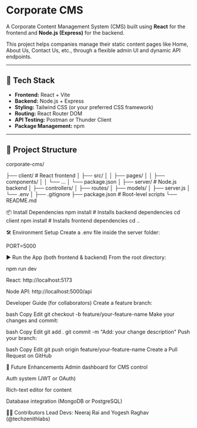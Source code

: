 # Corporate CMS

A Corporate Content Management System (CMS) built using **React** for the frontend and **Node.js (Express)** for the backend.

This project helps companies manage their static content pages like Home, About Us, Contact Us, etc., through a flexible admin UI and dynamic API endpoints.

---

## 🧱 Tech Stack

- **Frontend:** React + Vite
- **Backend:** Node.js + Express
- **Styling:** Tailwind CSS (or your preferred CSS framework)
- **Routing:** React Router DOM
- **API Testing:** Postman or Thunder Client
- **Package Management:** npm

---

## 📁 Project Structure

corporate-cms/

├── client/ # React frontend
│ ├── src/
│ │ ├── pages/
│ │ ├── components/
│ │ └── ...
│ └── package.json
│
├── server/ # Node.js backend
│ ├── controllers/
│ ├── routes/
│ ├── models/
│ ├── server.js
│ └── .env
│
├── .gitignore
├── package.json # Root-level scripts
└── README.md


📦 Install Dependencies
npm install            # Installs backend dependencies
cd client
npm install            # Installs frontend dependencies
cd ..

🛠️ Environment Setup
Create a .env file inside the server folder:

PORT=5000

▶️ Run the App (both frontend & backend)
From the root directory:

npm run dev


React: http://localhost:5173

Node API: http://localhost:5000/api

Developer Guide (for collaborators)
Create a feature branch:

bash
Copy
Edit
git checkout -b feature/your-feature-name
Make your changes and commit:

bash
Copy
Edit
git add .
git commit -m "Add: your change description"
Push your branch:

bash
Copy
Edit
git push origin feature/your-feature-name
Create a Pull Request on GitHub

🧩 Future Enhancements
Admin dashboard for CMS control

Auth system (JWT or OAuth)

Rich-text editor for content

Database integration (MongoDB or PostgreSQL)

👨‍💻 Contributors
Lead Devs: Neeraj Rai and Yogesh Raghav (@techzenithlabs)
